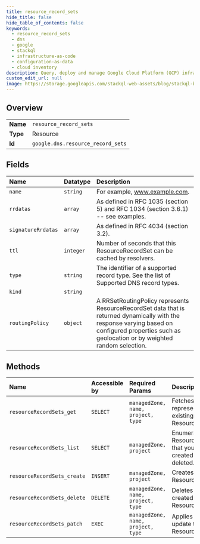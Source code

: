 ```yaml
---
title: resource_record_sets
hide_title: false
hide_table_of_contents: false
keywords:
  - resource_record_sets
  - dns
  - google    
  - stackql
  - infrastructure-as-code
  - configuration-as-data
  - cloud inventory
description: Query, deploy and manage Google Cloud Platform (GCP) infrastructure and resources using SQL
custom_edit_url: null
image: https://storage.googleapis.com/stackql-web-assets/blog/stackql-blog-post-featured-image.png
---
```

  
    

## Overview
<table><tbody>
<tr><td><b>Name</b></td><td><code>resource_record_sets</code></td></tr>
<tr><td><b>Type</b></td><td>Resource</td></tr>
<tr><td><b>Id</b></td><td><code>google.dns.resource_record_sets</code></td></tr>
</tbody></table>

## Fields
| Name | Datatype | Description |
|:-----|:---------|:------------|
| `name` | `string` | For example, www.example.com. |
| `rrdatas` | `array` | As defined in RFC 1035 (section 5) and RFC 1034 (section 3.6.1) -- see examples. |
| `signatureRrdatas` | `array` | As defined in RFC 4034 (section 3.2). |
| `ttl` | `integer` | Number of seconds that this ResourceRecordSet can be cached by resolvers. |
| `type` | `string` | The identifier of a supported record type. See the list of Supported DNS record types. |
| `kind` | `string` |  |
| `routingPolicy` | `object` | A RRSetRoutingPolicy represents ResourceRecordSet data that is returned dynamically with the response varying based on configured properties such as geolocation or by weighted random selection. |
## Methods
| Name | Accessible by | Required Params | Description |
|:-----|:--------------|:----------------|:------------|
| `resourceRecordSets_get` | `SELECT` | `managedZone, name, project, type` | Fetches the representation of an existing ResourceRecordSet. |
| `resourceRecordSets_list` | `SELECT` | `managedZone, project` | Enumerates ResourceRecordSets that you have created but not yet deleted. |
| `resourceRecordSets_create` | `INSERT` | `managedZone, project` | Creates a new ResourceRecordSet. |
| `resourceRecordSets_delete` | `DELETE` | `managedZone, name, project, type` | Deletes a previously created ResourceRecordSet. |
| `resourceRecordSets_patch` | `EXEC` | `managedZone, name, project, type` | Applies a partial update to an existing ResourceRecordSet. |
